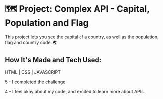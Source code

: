 # 🗺 Project: Complex API - Capital, Population and Flag

This project lets you see the capital of a country, as well as the population, flag and country code. 🌏



## How It's Made and Tech Used: 
HTML | CSS | JAVASCRIPT 

5 - I completed the challenge

4 - I feel okay about my code, and excited to learn more about APIs. 
